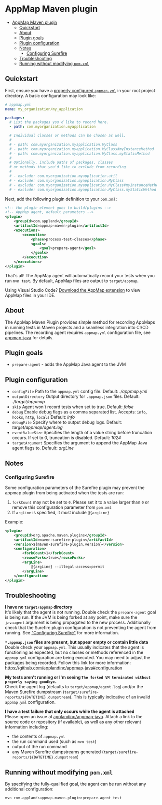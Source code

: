 # AppMap Maven plugin

- [AppMap Maven plugin](#appmap-maven-plugin)
  - [Quickstart](#quickstart)
  - [About](#about)
  - [Plugin goals](#plugin-goals)
  - [Plugin configuration](#plugin-configuration)
  - [Notes](#notes)
    - [Configuring Surefire](#configuring-surefire)
  - [Troubleshooting](#troubleshooting)
  - [Running without modifying `pom.xml`](#running-without-modifying-pomxml)

## Quickstart

First, ensure you have a
[properly configured `appmap.yml`](https://github.com/applandinc/appmap-java#configuration)
in your root project directory. A basic configuration may look like:

```yml
# appmap.yml
name: my_organization/my_application

packages:
  # List the packages you'd like to record here.
  - path: com.myorganization.myapplication

  # Individual classes or methods can be chosen as well.
  #
  # - path: com.myorganization.myapplication.MyClass
  # - path: com.myorganization.myapplication.MyClass#myInstanceMethod
  # - path: com.myorganization.myapplication.MyClass.myStaticMethod
  #
  # Optionally, include paths of packages, classes
  # or methods that you'd like to exclude from recording
  #
  # - exclude: com.myorganization.myapplication.util
  # - exclude: com.myorganization.myapplication.MyClass
  # - exclude: com.myorganization.myapplication.MyClass#myInstanceMethod
  # - exclude: com.myorganization.myapplication.MyClass.myStaticMethod
```

Next, add the following plugin definition to your `pom.xml`:
```xml
<!-- the plugin element goes to build/plugins -->
<!-- AppMap agent, default parameters -->
<plugin>
    <groupId>com.appland</groupId>
    <artifactId>appmap-maven-plugin</artifactId>
    <executions>
        <execution>
            <phase>process-test-classes</phase>
            <goals>
                <goal>prepare-agent</goal>
            </goals>
        </execution>
    </executions>
</plugin>
```

That's all! The AppMap agent will automatically record your tests when you run
`mvn test`. By default, AppMap files are output to `target/appmap`.

Using Visual Studio Code? [Download the AppMap extension](https://marketplace.visualstudio.com/items?itemName=appland.appmap)
to view AppMap files in your IDE.

## About

The AppMap Maven Plugin provides simple method for recording AppMaps in running
tests in Maven projects and a seamless integration into CI/CD pipelines. The
recording agent requires `appmap.yml` configuration file, see
[appmap-java](https://github.com/applandinc/appmap-java/blob/master/README.md)
for details.

## Plugin goals

- `prepare-agent` - adds the AppMap Java agent to the JVM

## Plugin configuration

- `configFile` Path to the `appmap.yml` config file. Default: _./appmap.yml_
- `outputDirectory` Output directory for `.appmap.json` files. Default:
  _./target/appmap_
- `skip` Agent won't record tests when set to true. Default: _false_
- `debug` Enable debug flags as a comma separated list. Accepts: `info`,
  `hooks`, `http`, `locals` Default: _info_
- `debugFile` Specify where to output debug logs. Default:
  _target/appmap/agent.log_
- `eventValueSize` Specifies the length of a value string before truncation
  occurs. If set to 0, truncation is disabled. Default: _1024_
- `targetArgument` Specifies the argument to append the AppMap Java agent flags
  to. Default: _argLine_

## Notes
### Configuring Surefire
Some configuration parameters of the Surefire plugin may prevent the appmap plugin
from being activated when the tests are run:
1. `forkCount` may not be set to `0`. Please set it to a value larger than `0` or
remove this configuration parameter from `pom.xml`
3. If `argLine` is specified, it must include `@{argLine}`

Example:
```xml
<plugin>
    <groupId>org.apache.maven.plugins</groupId>
    <artifactId>maven-surefire-plugin</artifactId>
    <version>${maven-surefire-plugin.version}</version>
    <configuration>
        <forkCount>1</forkCount>
        <reuseForks>true</reuseForks>
        <argLine>
            @{argLine} --illegal-access=permit
        </argLine>
    </configuration>
</plugin>
```

## Troubleshooting

**I have no `target/appmap` directory**  
  It's likely that the agent is not running. Double check the `prepare-agent`
  goal is being run. If the JVM is being forked at any point, make sure the
  `javaagent` argument is being propagated to the new process. Additionally
  check that the Surefire plugin configuration is not preventing the agent
  from running. See ["Configuring Surefire"](#configuring-surefire) for more
  information.

**`*.appmap.json` files are present, but appear empty or contain little data**  
  Double check your `appmap.yml`. This usually indicates that the agent is
  functioning as expected, but no classes or methods referenced in the
  `appmap.yml` configuration are being executed. You may need to adjust the
  packages being recorded. Follow this link for more information:
  https://github.com/applandinc/appmap-java#configuration

**My tests aren't running or I'm seeing `The forked VM terminated without
  properly saying goodbye.`**  
  Check the agent log (defaults to `target/appmap/agent.log`) and/or the
  Maven Surefire dumpstream (`target/surefire-reports/${DATETIME}.dumpstream`).
  This is typically indicative of an invalid `appmap.yml` configuration.

**I have a test failure that only occurs while the agent is attached**  
  Please open an issue at [applandinc/appmap-java](https://github.com/applandinc/appmap-java/issues).
  Attach a link to the source code or repository (if available), as well as any
  other relevant information including:
  - the contents of `appmap.yml`
  - the run command used (such as `mvn test`)
  - output of the run command
  - any Maven Surefire dumpstreams generated
    (`target/surefire-reports/${DATETIME}.dumpstream`)

## Running without modifying `pom.xml`
By specifying the fully-qualified goal, the agent can be run without any
additional configuration:
```sh
mvn com.appland:appmap-maven-plugin:prepare-agent test
```
